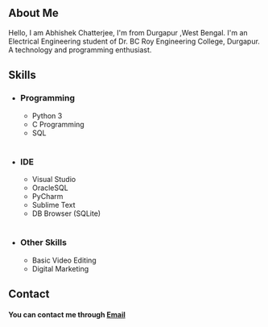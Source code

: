 ## About Me

Hello, I am Abhishek Chatterjee, I'm from Durgapur ,West Bengal. I'm an Electrical Engineering student of Dr. BC Roy Engineering College, Durgapur.
A technology and programming enthusiast.


## Skills
*  ### Programming 
    * Python 3
    * C Programming 
    * SQL
#     
*  ### IDE
    * Visual Studio
    * OracleSQL
    * PyCharm
    * Sublime Text
    * DB Browser (SQLite)
#    
*  ### Other Skills
    * Basic Video Editing
    * Digital Marketing									

## Contact

#### You can contact me through [Email](mailto:abhishekchatterjee59@protonmail.com) 
